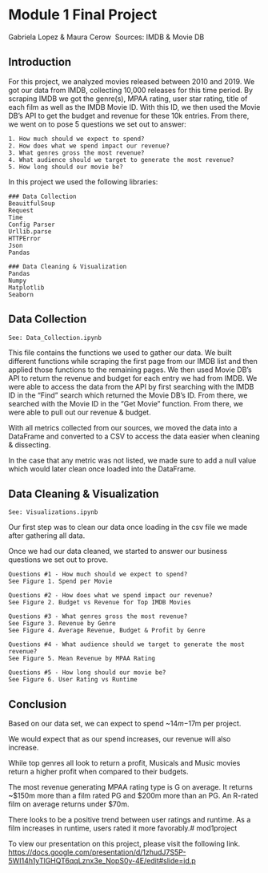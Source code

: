 # Module 1 Final Project

Gabriela Lopez & Maura Cerow 
Sources: IMDB & Movie DB

## Introduction

For this project, we analyzed movies released between 2010 and 2019. We got our data from IMDB, collecting 10,000 releases for this time period. By scraping IMDB we got the genre(s), MPAA rating, user star rating, title of each film as well as the IMDB Movie ID. With this ID, we then used the Movie DB’s API to get the budget and revenue for these 10k entries. From there, we went on to pose 5 questions we set out to answer:

	1. How much should we expect to spend?
	2. How does what we spend impact our revenue?
	3. What genres gross the most revenue?
	4. What audience should we target to generate the most revenue?
	5. How long should our movie be?

In this project we used the following libraries:

	### Data Collection
	BeauitfulSoup
	Request
	Time
	Config Parser
	Urllib.parse
	HTTPError
	Json
	Pandas

	### Data Cleaning & Visualization
	Pandas
	Numpy
	Matplotlib
	Seaborn

## Data Collection

	See: Data_Collection.ipynb

This file contains the functions we used to gather our data. We built different functions while scraping the first page from our IMDB list and then applied those functions to the remaining pages. We then used Movie DB’s API to return the revenue and budget for each entry we had from IMDB. We were able to access the data from the API by first searching with the IMDB ID in the “Find” search which returned the Movie DB’s ID. From there, we searched with the Movie ID in the “Get Movie” function. From there, we were able to pull out our revenue & budget.

With all metrics collected from our sources, we moved the data into a DataFrame and converted to a CSV to access the data easier when cleaning & dissecting.

In the case that any metric was not listed, we made sure to add a null value which would later clean once loaded into the DataFrame.

## Data Cleaning & Visualization

	See: Visualizations.ipynb

Our first step was to clean our data once loading in the csv file we made after gathering all data.

Once we had our data cleaned, we started to answer our business questions we set out to prove.

	Questions #1 - How much should we expect to spend?
	See Figure 1. Spend per Movie

	Questions #2 - How does what we spend impact our revenue?
	See Figure 2. Budget vs Revenue for Top IMDB Movies

	Questions #3 - What genres gross the most revenue?
	See Figure 3. Revenue by Genre
	See Figure 4. Average Revenue, Budget & Profit by Genre

	Questions #4 - What audience should we target to generate the most revenue?
	See Figure 5. Mean Revenue by MPAA Rating

	Questions #5 - How long should our movie be?
	See Figure 6. User Rating vs Runtime


## Conclusion

Based on our data set, we can expect to spend ~$14m-$17m per project.

We would expect that as our spend increases, our revenue will also increase.

While top genres all look to return a profit, Musicals and Music movies return a higher profit when compared to their budgets.

The most revenue generating MPAA rating type is G on average. It returns ~$150m more than a film rated PG and $200m more than an PG. An R-rated film on average returns under $70m.

There looks to be a positive trend between user ratings and runtime. As a film increases in runtime, users rated it more favorably.# mod1project

To view our presentation on this project, please visit the following link.
https://docs.google.com/presentation/d/1zhudJ7S5P-5WI14h1yTlGHQT6qqLznx3e_NopS0y-4E/edit#slide=id.p
